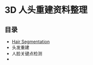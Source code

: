 # 3D 人头重建资料整理

## 目录
* [Hair Segmentation](https://github.com/Qingcsai/3D-Human-Head-Reconstruction-Zoo/blob/master/hair-segmentation.md)
* 头发重建
* 人脸关键点检测
* 
